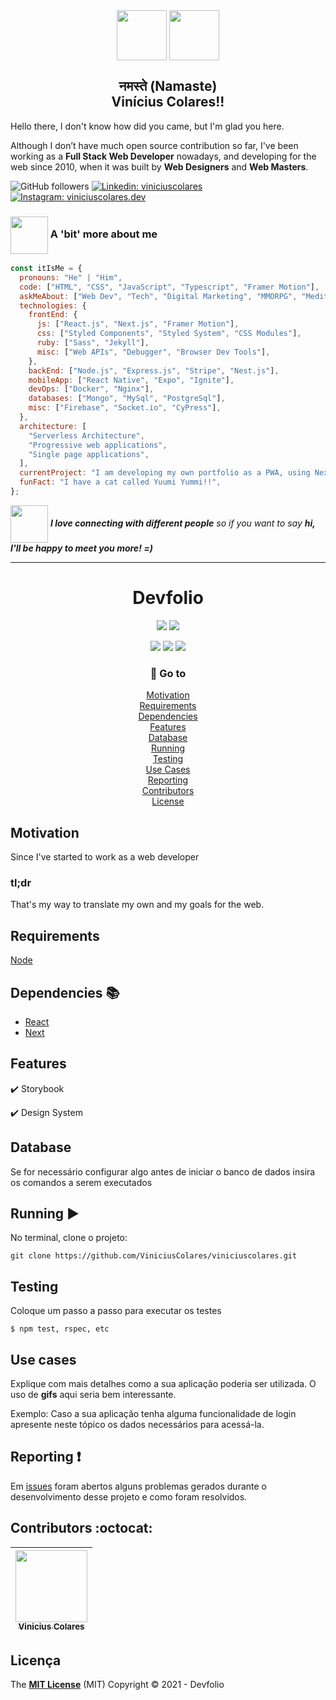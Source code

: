 <div align="center">
  <img src="https://media.giphy.com/media/cJ53VLbM1eEo4s1toi/source.gif" width="80" align="center">
  <img src="https://media.giphy.com/media/U6dm9uny3PcSG83jOn/source.gif"  width="80" align="center" >

## नमस्ते (Namaste) <br /> Vinícius Colares!!

</div>

<p>Hello there, I don't know how did you came, but I'm glad you here.</p>
<p>Although I don’t have much open source contribution so far, I've been working as a <strong>Full Stack Web Developer</strong> nowadays, and developing for the web since 2010, when it was built by <strong>Web Designers</strong> and <strong>Web Masters</strong>.</p>

![GitHub followers](https://img.shields.io/github/followers/viniciuscolares?label=Follow%20Me&logo=github&style=for-the-badge) [![Linkedin: viniciuscolares](https://img.shields.io/badge/viniciuscolares-blue?style=for-the-badge&logo=Linkedin&logoColor=white&link=https://www.linkedin.com/in/viniciuscolares/)](https://www.linkedin.com/in/viniciuscolares/) [![Instagram: viniciuscolares.dev](https://img.shields.io/badge/viniciuscolares.dev-red?style=for-the-badge&logo=Instagram&logoColor=white&link=https://www.instagram.com/viniciuscolares.dev/)](https://www.instagram.com/viniciuscolares.dev/)

### <img align="center" src="https://media.giphy.com/media/dYyRWrXb9OpfYbhNY4/source.gif" width="60"> A 'bit' more about me

```javascript
const itIsMe = {
  pronouns: "He" | "Him",
  code: ["HTML", "CSS", "JavaScript", "Typescript", "Framer Motion"],
  askMeAbout: ["Web Dev", "Tech", "Digital Marketing", "MMORPG", "Meditation"],
  technologies: {
    frontEnd: {
      js: ["React.js", "Next.js", "Framer Motion"],
      css: ["Styled Components", "Styled System", "CSS Modules"],
      ruby: ["Sass", "Jekyll"],
      misc: ["Web APIs", "Debugger", "Browser Dev Tools"],
    },
    backEnd: ["Node.js", "Express.js", "Stripe", "Nest.js"],
    mobileApp: ["React Native", "Expo", "Ignite"],
    devOps: ["Docker", "Nginx"],
    databases: ["Mongo", "MySql", "PostgreSql"],
    misc: ["Firebase", "Socket.io", "CyPress"],
  },
  architecture: [
    "Serverless Architecture",
    "Progressive web applications",
    "Single page applications",
  ],
  currentProject: "I am developing my own portfolio as a PWA, using Next.js",
  funFact: "I have a cat called Yuumi Yummi!!",
};
```

<img src="https://media.giphy.com/media/LnQjpWaON8nhr21vNW/giphy.gif" width="60" align="center"> <em><b>I love connecting with different people</b> so if you want to say <b>hi, I'll be happy to meet you more! =)</b></em>

<hr />

<h1 align='center' border="none">Devfolio</h1>

<p align="center">
  <img src="https://img.shields.io/static/v1?label=status&message=development&color=yellow&style=for-the-badge"/>
  <img src="https://img.shields.io/github/package-json/v/viniciuscolares/viniciuscolares/develop?label=develop&color=yellow&logo=git&logoColor=white&style=for-the-badge"/>
</p>

<p align="center">
  <img src="https://img.shields.io/static/v1?label=next.js&message=framework&color=blue&style=for-the-badge&logo=next.js"/>
  <img src="https://img.shields.io/static/v1?label=Vercel&message=deploy/host&color=blue&style=for-the-badge&logo=vercel"/>
  <img src="http://img.shields.io/static/v1?label=License&message=MIT&color=green&style=for-the-badge"/>
</p>

<div align="center">

### :triangular_flag_on_post: Go to

[Motivation](#motivation) <br />
[Requirements](#requirements) <br />
[Dependencies](#dependencies-books) <br />
[Features](#features) <br />
[Database](#database) <br />
[Running](#running-arrow_forward) <br />
[Testing](#testing) <br />
[Use Cases](#use-cases) <br />
[Reporting](#reporting-exclamation) <br />
[Contributors](#contributors-octocat) <br />
[License](#license)

</div>

## Motivation

<p align="justify">
  Since I've started to work as a web developer
</p>

### tl;dr

<p align="justify">
  That's my way to translate my own and my goals for the web.
</p>

## Requirements

[Node](https://nodejs.org/en/download/)

## Dependencies :books:

- [React](https://pt-br.reactjs.org/docs/create-a-new-react-app.html)
- [Next](https://nextjs.org/)

## Features

:heavy_check_mark: Storybook

:heavy_check_mark: Design System

## Database

Se for necessário configurar algo antes de iniciar o banco de dados insira os comandos a serem executados

## Running :arrow_forward:

No terminal, clone o projeto:

```
git clone https://github.com/ViniciusColares/viniciuscolares.git
```

## Testing

Coloque um passo a passo para executar os testes

```
$ npm test, rspec, etc
```

## Use cases

Explique com mais detalhes como a sua aplicação poderia ser utilizada. O uso de **gifs** aqui seria bem interessante.

Exemplo: Caso a sua aplicação tenha alguma funcionalidade de login apresente neste tópico os dados necessários para acessá-la.

## Reporting :exclamation:

Em [issues]() foram abertos alguns problemas gerados durante o desenvolvimento desse projeto e como foram resolvidos.

## Contributors :octocat:

| [<img src="https://avatars.githubusercontent.com/u/7424286?s=400&u=3f9f02aa0c5b9821da775d893b2f8de2f0e758ff&v=4" width=115><br><sub>Vinicius Colares</sub>](https://github.com/viniciuscolares) |
| :---:

## Licença

The **[MIT License]()** (MIT)
Copyright :copyright: 2021 - Devfolio
